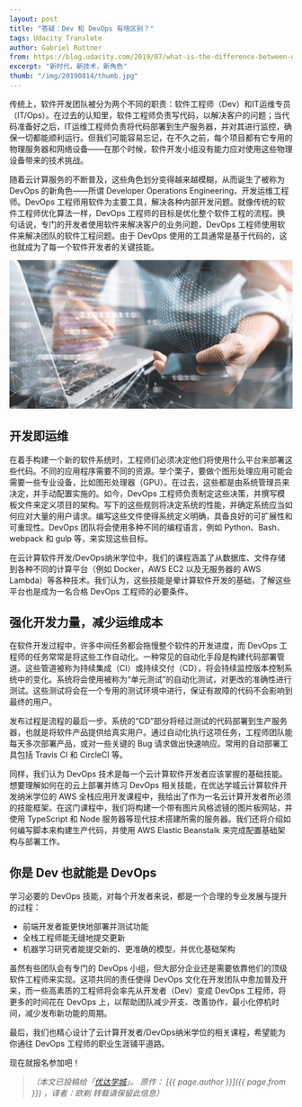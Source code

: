 ```yaml
---
layout: post
title: "答疑：Dev 和 DevOps 有啥区别？"
tags: Udacity Translate 
author: Gabriel Ruttner 
from: https://blog.udacity.com/2019/07/what-is-the-difference-between-dev-and-devops.html
excerpt: "新时代，新技术，新角色"
thumb: "/img/20190814/thumb.jpg"
---
```


传统上，软件开发团队被分为两个不同的职责：软件工程师（Dev）和IT运维专员（IT/Ops）。在过去的认知里，软件工程师负责写代码，以解决客户的问题；当代码准备好之后，IT运维工程师负责将代码部署到生产服务器，并对其进行监控，确保一切都能顺利运行。但我们可能容易忘记，在不久之前，每个项目都有它专用的物理服务器和网络设备——在那个时候，软件开发小组没有能力应对使用这些物理设备带来的技术挑战。

随着云计算服务的不断普及，这些角色划分变得越来越模糊，从而诞生了被称为 DevOps 的新角色——所谓 Developer Operations Engineering，开发运维工程师。DevOps 工程师用软件为主要工具，解决各种内部开发问题。就像传统的软件工程师优化算法一样，DevOps 工程师的目标是优化整个软件工程的流程。换句话说，专门的开发者使用软件来解决客户的业务问题，DevOps 工程师使用软件来解决团队的软件工程问题。由于 DevOps 使用的工具通常是基于代码的，这也就成为了每一个软件开发者的关键技能。

<img src="/img/20190814/001.png" />

## 开发即运维

在着手构建一个新的软件系统时，工程师们必须决定他们将使用什么平台来部署这些代码。不同的应用程序需要不同的资源。举个栗子，要做个图形处理应用可能会需要一些专业设备，比如图形处理器（GPU）。在过去，这些都是由系统管理员来决定，并手动配置实施的。如今，DevOps 工程师负责制定这些决策，并撰写模板文件来定义项目的架构。写下的这些规则将决定系统的性能，并确定系统应当如何应对大量的用户请求。编写这些文件使得系统定义明确，具备良好的可扩展性和可重现性。DevOps 团队将会使用多种不同的编程语言，例如 Python、Bash、webpack 和 gulp 等，来实现这些目标。

在云计算软件开发/DevOps纳米学位中，我们的课程涵盖了从数据库、文件存储到各种不同的计算平台（例如 Docker，AWS EC2 以及无服务器的 AWS Lambda）等各种技术。我们认为，这些技能是晕计算软件开发的基础，了解这些平台也是成为一名合格 DevOps 工程师的必要条件。

## 强化开发力量，减少运维成本

在软件开发过程中，许多中间任务都会拖慢整个软件的开发进度，而 DevOps 工程师的任务常常是将这些工作自动化。一种常见的自动化手段是构建代码部署管道。这些管道被称为持续集成（CI）或持续交付（CD），将会持续监控版本控制系统中的变化。系统将会使用被称为“单元测试”的自动化测试，对更改的准确性进行测试。这些测试将会在一个专用的测试环境中进行，保证有故障的代码不会影响到最终的用户。

发布过程是流程的最后一步。系统的“CD”部分将经过测试的代码部署到生产服务器，也就是将软件产品提供给真实用户。通过自动化执行这项任务，工程师团队能每天多次部署产品，或对一些关键的 Bug 请求做出快速响应。常用的自动部署工具包括 Travis CI 和 CircleCI 等。

同样，我们认为 DevOps 技术是每一个云计算软件开发者应该掌握的基础技能。想要理解如何在的云上部署并练习 DevOps 相关技能，在优达学城云计算软件开发纳米学位的 AWS 全栈应用开发课程中，我给出了作为一名云计算开发者所必须的技能框架。在这门课程中，我们将构建一个带有图片风格滤镜的图片板网站，并使用 TypeScript 和 Node 服务器等现代技术搭建所需的服务器。我们还将介绍如何编写脚本来构建生产代码，并使用 AWS Elastic Beanstalk 来完成配置基础架构与部署工作。

## 你是 Dev 也就能是 DevOps

学习必要的 DevOps 技能，对每个开发者来说，都是一个合理的专业发展与提升的过程：

* 前端开发者能更快地部署并测试功能
* 全栈工程师能无缝地提交更新
* 机器学习研究者能提交新的、更准确的模型，并优化基础架构

虽然有些团队会有专门的 DevOps 小组，但大部分企业还是需要依靠他们的顶级软件工程师来实现。这项共同的责任使得 DevOps 文化在开发团队中愈加普及开来，而一些高素质的工程师将会率先从开发者（Dev）变成 DevOps 工程师，将更多的时间花在 DevOps 上，以帮助团队减少开支、改善协作，最小化停机时间，减少发布新功能的周期。

最后，我们也精心设计了云计算开发者/DevOps纳米学位的相关课程，希望能为你通往 DevOps 工程师的职业生涯铺平道路。

现在就报名参加吧！

> _（本文已投稿给「[优达学城](https://cn.udacity.com)」。 原作： [{{ page.author }}]({{ page.from }}) ，译者：欧剃 转载请保留此信息）_